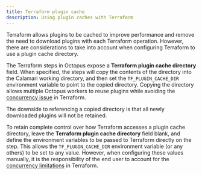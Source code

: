 ```yaml
---
title: Terraform plugin cache
description: Using plugin caches with Terraform
---
```


Terraform allows plugins to be cached to improve performance and remove the need to download plugins with each Terraform operation. However, there are considerations to take into account when configuring Terraform to use a plugin cache directory.

The Terraform steps in Octopus expose a **Terraform plugin cache directory** field. When specified, the steps will copy the contents of the directory into the Calamari working directory, and then set the `TF_PLUGIN_CACHE_DIR` environment variable to point to the copied directory. Copying the directory allows multiple Octopus workers to reuse plugins while avoiding the [concurrency issue](https://github.com/hashicorp/terraform/issues/25849) in Terraform.

The downside to referencing a copied directory is that all newly downloaded plugins will not be retained.

To retain complete control over how Terraform accesses a plugin cache directory, leave the **Terraform plugin cache directory** field blank, and define the environment variables to be passed to Terraform directly on the step. This allows the `TF_PLUGIN_CACHE_DIR` environment variable (or any others) to be set to any value. However, when configuring these values manually, it is the responsibility of the end user to account for the [concurrency limitations](https://github.com/hashicorp/terraform/issues/25849) in Terraform.